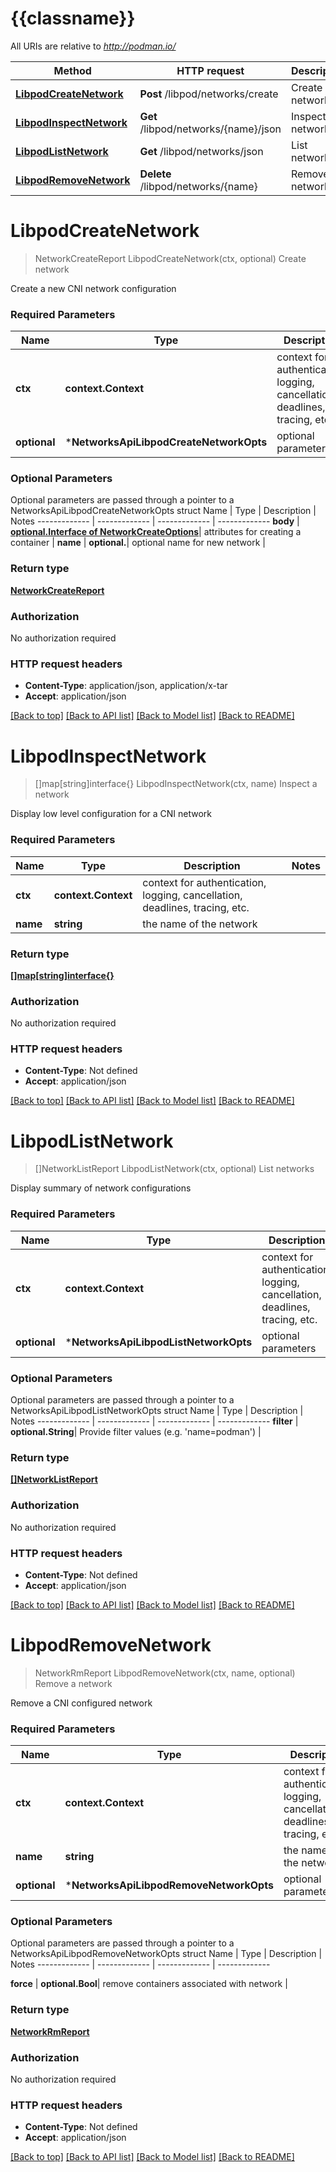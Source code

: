 # {{classname}}

All URIs are relative to *http://podman.io/*

Method | HTTP request | Description
------------- | ------------- | -------------
[**LibpodCreateNetwork**](NetworksApi.md#LibpodCreateNetwork) | **Post** /libpod/networks/create | Create network
[**LibpodInspectNetwork**](NetworksApi.md#LibpodInspectNetwork) | **Get** /libpod/networks/{name}/json | Inspect a network
[**LibpodListNetwork**](NetworksApi.md#LibpodListNetwork) | **Get** /libpod/networks/json | List networks
[**LibpodRemoveNetwork**](NetworksApi.md#LibpodRemoveNetwork) | **Delete** /libpod/networks/{name} | Remove a network

# **LibpodCreateNetwork**
> NetworkCreateReport LibpodCreateNetwork(ctx, optional)
Create network

Create a new CNI network configuration

### Required Parameters

Name | Type | Description  | Notes
------------- | ------------- | ------------- | -------------
 **ctx** | **context.Context** | context for authentication, logging, cancellation, deadlines, tracing, etc.
 **optional** | ***NetworksApiLibpodCreateNetworkOpts** | optional parameters | nil if no parameters

### Optional Parameters
Optional parameters are passed through a pointer to a NetworksApiLibpodCreateNetworkOpts struct
Name | Type | Description  | Notes
------------- | ------------- | ------------- | -------------
 **body** | [**optional.Interface of NetworkCreateOptions**](NetworkCreateOptions.md)| attributes for creating a container | 
 **name** | **optional.**| optional name for new network | 

### Return type

[**NetworkCreateReport**](NetworkCreateReport.md)

### Authorization

No authorization required

### HTTP request headers

 - **Content-Type**: application/json, application/x-tar
 - **Accept**: application/json

[[Back to top]](#) [[Back to API list]](../README.md#documentation-for-api-endpoints) [[Back to Model list]](../README.md#documentation-for-models) [[Back to README]](../README.md)

# **LibpodInspectNetwork**
> []map[string]interface{} LibpodInspectNetwork(ctx, name)
Inspect a network

Display low level configuration for a CNI network

### Required Parameters

Name | Type | Description  | Notes
------------- | ------------- | ------------- | -------------
 **ctx** | **context.Context** | context for authentication, logging, cancellation, deadlines, tracing, etc.
  **name** | **string**| the name of the network | 

### Return type

[**[]map[string]interface{}**](map.md)

### Authorization

No authorization required

### HTTP request headers

 - **Content-Type**: Not defined
 - **Accept**: application/json

[[Back to top]](#) [[Back to API list]](../README.md#documentation-for-api-endpoints) [[Back to Model list]](../README.md#documentation-for-models) [[Back to README]](../README.md)

# **LibpodListNetwork**
> []NetworkListReport LibpodListNetwork(ctx, optional)
List networks

Display summary of network configurations

### Required Parameters

Name | Type | Description  | Notes
------------- | ------------- | ------------- | -------------
 **ctx** | **context.Context** | context for authentication, logging, cancellation, deadlines, tracing, etc.
 **optional** | ***NetworksApiLibpodListNetworkOpts** | optional parameters | nil if no parameters

### Optional Parameters
Optional parameters are passed through a pointer to a NetworksApiLibpodListNetworkOpts struct
Name | Type | Description  | Notes
------------- | ------------- | ------------- | -------------
 **filter** | **optional.String**| Provide filter values (e.g. &#x27;name&#x3D;podman&#x27;) | 

### Return type

[**[]NetworkListReport**](NetworkListReport.md)

### Authorization

No authorization required

### HTTP request headers

 - **Content-Type**: Not defined
 - **Accept**: application/json

[[Back to top]](#) [[Back to API list]](../README.md#documentation-for-api-endpoints) [[Back to Model list]](../README.md#documentation-for-models) [[Back to README]](../README.md)

# **LibpodRemoveNetwork**
> NetworkRmReport LibpodRemoveNetwork(ctx, name, optional)
Remove a network

Remove a CNI configured network

### Required Parameters

Name | Type | Description  | Notes
------------- | ------------- | ------------- | -------------
 **ctx** | **context.Context** | context for authentication, logging, cancellation, deadlines, tracing, etc.
  **name** | **string**| the name of the network | 
 **optional** | ***NetworksApiLibpodRemoveNetworkOpts** | optional parameters | nil if no parameters

### Optional Parameters
Optional parameters are passed through a pointer to a NetworksApiLibpodRemoveNetworkOpts struct
Name | Type | Description  | Notes
------------- | ------------- | ------------- | -------------

 **force** | **optional.Bool**| remove containers associated with network | 

### Return type

[**NetworkRmReport**](NetworkRmReport.md)

### Authorization

No authorization required

### HTTP request headers

 - **Content-Type**: Not defined
 - **Accept**: application/json

[[Back to top]](#) [[Back to API list]](../README.md#documentation-for-api-endpoints) [[Back to Model list]](../README.md#documentation-for-models) [[Back to README]](../README.md)


